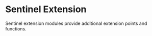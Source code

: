 # Sentinel Extension

Sentinel extension modules provide additional extension points
and functions.

